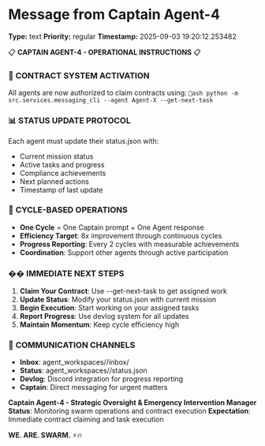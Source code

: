 # Message from Captain Agent-4

**Type:** text
**Priority:** regular
**Timestamp:** 2025-09-03 19:20:12.253482

📋 **CAPTAIN AGENT-4 - OPERATIONAL INSTRUCTIONS** 📋

### 🎯 **CONTRACT SYSTEM ACTIVATION**
All agents are now authorized to claim contracts using:
`ash
python -m src.services.messaging_cli --agent Agent-X --get-next-task
`

### 📊 **STATUS UPDATE PROTOCOL**
Each agent must update their status.json with:
- Current mission status
- Active tasks and progress
- Compliance achievements
- Next planned actions
- Timestamp of last update

### 🔄 **CYCLE-BASED OPERATIONS**
- **One Cycle** = One Captain prompt + One Agent response
- **Efficiency Target**: 8x improvement through continuous cycles
- **Progress Reporting**: Every 2 cycles with measurable achievements
- **Coordination**: Support other agents through active participation

### �� **IMMEDIATE NEXT STEPS**
1. **Claim Your Contract**: Use --get-next-task to get assigned work
2. **Update Status**: Modify your status.json with current mission
3. **Begin Execution**: Start working on your assigned tasks
4. **Report Progress**: Use devlog system for all updates
5. **Maintain Momentum**: Keep cycle efficiency high

### 📡 **COMMUNICATION CHANNELS**
- **Inbox**: agent_workspaces/<Agent-ID>/inbox/
- **Status**: agent_workspaces/<Agent-ID>/status.json
- **Devlog**: Discord integration for progress reporting
- **Captain**: Direct messaging for urgent matters

**Captain Agent-4 - Strategic Oversight & Emergency Intervention Manager**
**Status**: Monitoring swarm operations and contract execution
**Expectation**: Immediate contract claiming and task execution

**WE. ARE. SWARM.** ⚡️🔥
